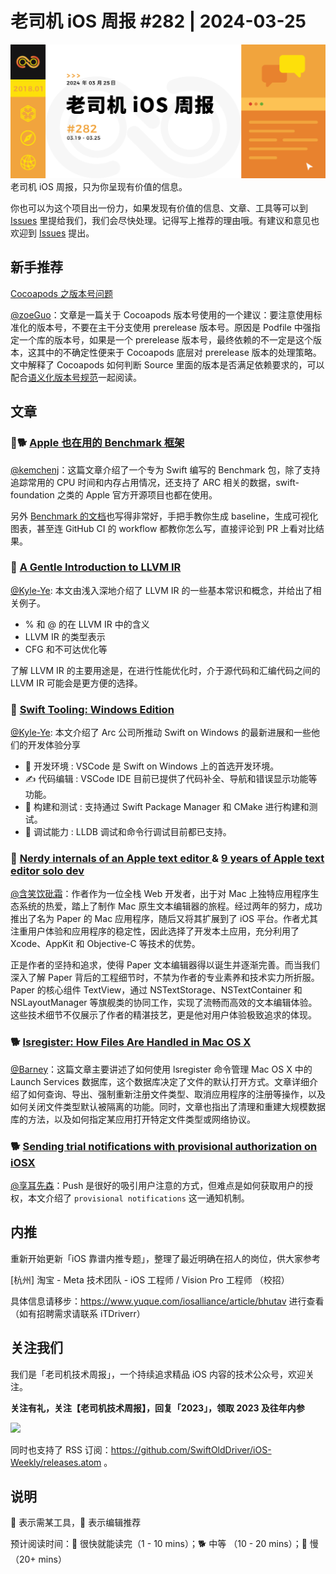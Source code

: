 # 老司机 iOS 周报 #282 | 2024-03-25

![ios-weekly](https://github.com/SwiftOldDriver/iOS-Weekly/blob/master/assets/weekly-header/282.jpg?raw=true)
老司机 iOS 周报，只为你呈现有价值的信息。

你也可以为这个项目出一份力，如果发现有价值的信息、文章、工具等可以到 [Issues](https://github.com/SwiftOldDriver/iOS-Weekly/issues) 里提给我们，我们会尽快处理。记得写上推荐的理由哦。有建议和意见也欢迎到 [Issues](https://github.com/SwiftOldDriver/iOS-Weekly/issues) 提出。

## 新手推荐

[Cocoapods 之版本号问题](https://mp.weixin.qq.com/s/ghSD_wbfRuYse64m9TmBKw)

[@zoeGuo](https://github.com/zoeGuo)：文章是一篇关于 Cocoapods 版本号使用的一个建议：要注意使用标准化的版本号，不要在主干分支使用 prerelease 版本号。原因是 Podfile 中强指定一个库的版本号，如果是一个 prerelease 版本号，最终依赖的不一定是这个版本，这其中的不确定性便来于 Cocoapods 底层对 prerelease 版本的处理策略。文中解释了 Cocoapods 如何判断 Source 里面的版本是否满足依赖要求的，可以配合[语义化版本号规范](https://semver.org/)一起阅读。

## 文章

### 🌟🐕 [Apple 也在用的 Benchmark 框架](https://www.swift.org/blog/benchmarks/)

[@kemchenj](https://kemchenj.github.io/)：这篇文章介绍了一个专为 Swift 编写的 Benchmark 包，除了支持追踪常用的 CPU 时间和内存占用情况，还支持了 ARC 相关的数据，swift-foundation 之类的 Apple 官方开源项目也都在使用。

另外 [Benchmark 的文档](https://swiftpackageindex.com/ordo-one/package-benchmark/1.22.4/documentation/benchmark/gettingstarted)也写得非常好，手把手教你生成 baseline，生成可视化图表，甚至连 GitHub CI 的 workflow 都教你怎么写，直接评论到 PR 上看对比结果。

### 🐢 [A Gentle Introduction to LLVM IR](https://mcyoung.xyz/2023/08/01/llvm-ir/)

[@Kyle-Ye](https://github.com/Kyle-Ye): 本文由浅入深地介绍了 LLVM IR 的一些基本常识和概念，并给出了相关例子。

- % 和 @ 的在 LLVM IR 中的含义
- LLVM IR 的类型表示
- CFG 和不可达优化等

了解 LLVM IR 的主要用途是，在进行性能优化时，介于源代码和汇编代码之间的 LLVM IR 可能会是更方便的选择。

### 🐎 [Swift Tooling: Windows Edition](https://speakinginswift.substack.com/p/swift-tooling-windows-edition)

[@Kyle-Ye](https://github.com/Kyle-Ye): 本文介绍了 Arc 公司所推动 Swift on Windows 的最新进展和一些他们的开发体验分享

- 🔨 开发环境 : VSCode 是 Swift on Windows 上的首选开发环境。
- ✍️ 代码编辑 : VSCode IDE 目前已提供了代码补全、导航和错误显示功能等功能。
- 🧪 构建和测试 : 支持通过 Swift Package Manager 和 CMake 进行构建和测试。
- 🐛 调试能力 : LLDB 调试和命令行调试目前都已支持。

### 🐢 [Nerdy internals of an Apple text editor ](https://papereditor.app/internals) & [ 9 years of Apple text editor solo dev](https://papereditor.app/dev)

[@含笑饮砒霜](https://weibo.com/chinafishnews/)：作者作为一位全栈 Web 开发者，出于对 Mac 上独特应用程序生态系统的热爱，踏上了制作 Mac 原生文本编辑器的旅程。经过两年的努力，成功推出了名为 Paper 的 Mac 应用程序，随后又将其扩展到了 iOS 平台。作者尤其注重用户体验和应用程序的稳定性，因此选择了开发本土应用，充分利用了 Xcode、AppKit 和 Objective-C 等技术的优势。

正是作者的坚持和追求，使得 Paper 文本编辑器得以诞生并逐渐完善。而当我们深入了解 Paper 背后的工程细节时，不禁为作者的专业素养和技术实力所折服。Paper 的核心组件 TextView，通过 NSTextStorage、NSTextContainer 和 NSLayoutManager 等旗舰类的协同工作，实现了流畅而高效的文本编辑体验。这些技术细节不仅展示了作者的精湛技艺，更是他对用户体验极致追求的体现。

### 🐕 [lsregister: How Files Are Handled in Mac OS X](https://krypted.com/mac-security/lsregister-associating-file-types-in-mac-os-x/)

[@Barney](https://github.com/BarneyZhaoooo)：这篇文章主要讲述了如何使用 lsregister 命令管理 Mac OS X 中的 Launch Services 数据库，这个数据库决定了文件的默认打开方式。文章详细介绍了如何查询、导出、强制重新注册文件类型、取消应用程序的注册等操作，以及如何关闭文件类型默认被隔离的功能。同时，文章也指出了清理和重建大规模数据库的方法，以及如何指定某应用打开特定文件类型或网络协议。

### 🐕 [Sending trial notifications with provisional authorization on iOSX](https://nilcoalescing.com/blog/TrialNotificationsWithProvisionalAuthorizationOnIOS/)

[@享耳先森](https://github.com/iblacksun)：Push 是很好的吸引用户注意的方式，但难点是如何获取用户的授权，本文介绍了 `provisional notifications` 这一通知机制。

## 内推

重新开始更新「iOS 靠谱内推专题」，整理了最近明确在招人的岗位，供大家参考

[杭州] 淘宝 - Meta 技术团队 - iOS 工程师 / Vision Pro 工程师 （校招）

具体信息请移步：https://www.yuque.com/iosalliance/article/bhutav 进行查看（如有招聘需求请联系 iTDriverr）

## 关注我们

我们是「老司机技术周报」，一个持续追求精品 iOS 内容的技术公众号，欢迎关注。

**关注有礼，关注【老司机技术周报】，回复「2023」，领取 2023 及往年内参**

![](https://github.com/SwiftOldDriver/iOS-Weekly/blob/master/assets/qrcode_for_wechat.jpg?raw=true)

同时也支持了 RSS 订阅：https://github.com/SwiftOldDriver/iOS-Weekly/releases.atom 。

## 说明

🚧 表示需某工具，🌟 表示编辑推荐

预计阅读时间：🐎 很快就能读完（1 - 10 mins）；🐕 中等 （10 - 20 mins）；🐢 慢（20+ mins）
